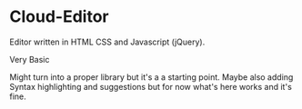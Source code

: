 # Cloud-Editor
Editor written in HTML CSS and Javascript (jQuery). 



Very Basic

Might turn into a proper library but it's a a starting point. Maybe also adding Syntax highlighting and suggestions but for now what's here works and it's fine.
